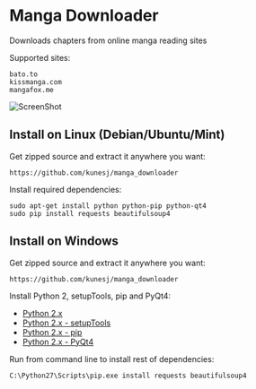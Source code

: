 Manga Downloader
=================

Downloads chapters from online manga reading sites

Supported sites:

    bato.to
    kissmanga.com
    mangafox.me
    
![ScreenShot](https://raw.github.com/kunesj/manga_downloader/master/doc/manga-downloader.png)

Install on Linux (Debian/Ubuntu/Mint)
-------
Get zipped source and extract it anywhere you want:

    https://github.com/kunesj/manga_downloader

Install required dependencies:

    sudo apt-get install python python-pip python-qt4 
    sudo pip install requests beautifulsoup4

Install on Windows
-------
Get zipped source and extract it anywhere you want:

    https://github.com/kunesj/manga_downloader
    
Install Python 2, setupTools, pip and PyQt4:

- [Python 2.x](https://www.python.org/downloads/windows/)
- [Python 2.x - setupTools](http://www.lfd.uci.edu/~gohlke/pythonlibs/#setuptools)
- [Python 2.x - pip](http://www.lfd.uci.edu/~gohlke/pythonlibs/#pip)
- [Python 2.x - PyQt4](http://www.lfd.uci.edu/~gohlke/pythonlibs/#pyqt)
    
Run from command line to install rest of dependencies:
    
    C:\Python27\Scripts\pip.exe install requests beautifulsoup4
    
